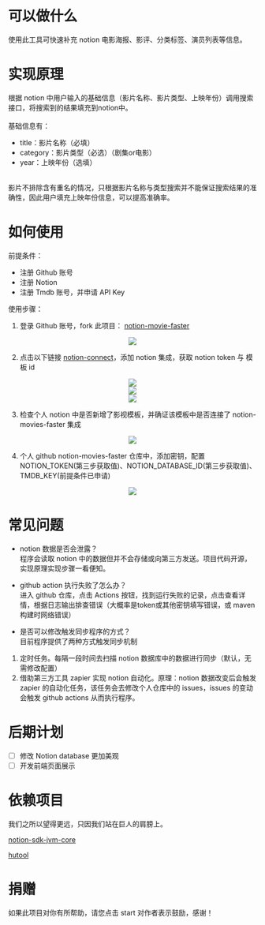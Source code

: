# 可以做什么

使用此工具可快速补充 notion 电影海报、影评、分类标签、演员列表等信息。

# 实现原理

根据 notion 中用户输入的基础信息（影片名称、影片类型、上映年份）调用搜索接口，将搜索到的结果填充到notion中。
<br/>
<br/>
基础信息有：<br/>

- title：影片名称（必填）<br/>
- category：影片类型（必选）（剧集or电影）<br/>
- year：上映年份（选填）<br/>

<br/>
影片不排除含有重名的情况，只根据影片名称与类型搜索并不能保证搜索结果的准确性，因此用户填充上映年份信息，可以提高准确率。

# 如何使用

前提条件：

- 注册 Github 账号
- 注册 Notion
- 注册 Tmdb 账号，并申请 API Key

使用步骤：

1. 登录 Github 账号，fork 此项目： [notion-movie-faster](https://github.com/youzhajun/notion-movie-faster)

<div align="center">
    <img src=./asset/github-fork-tip-01.png/>
</div>

2. 点击以下链接 [notion-connect](https://api.notion.com/v1/oauth/authorize?client_id=01db2a25-2fc0-4b06-a396-88798313d0b3&response_type=code&owner=user&redirect_uri=https%3A%2F%2Fnotion-token.youzhajun.top)，添加 notion 集成，获取 notion token 与 模板 id

<div align="center">
    <img src="asset/notion-connect-tip-01.png">
</div>

<div align="center">
    <img src="asset/notion-connect-tip-02.png">
</div>

<div align="center">
    <img src="asset/notion-connect-tip-03.png">
</div>

3. 检查个人 notion 中是否新增了影视模板，并确证该模板中是否连接了 notion-movies-faster 集成

<div align="center">
    <img src="asset/notion-connect-tip-04.png">
</div>

4. 个人 github notion-movies-faster 仓库中，添加密钥，配置 NOTION_TOKEN(第三步获取值)、NOTION_DATABASE_ID(第三步获取值)、TMDB_KEY(前提条件已申请)

<div align="center">
    <img src=./asset/github-secret-tip-01.png/>
</div>




# 常见问题

- notion 数据是否会泄露？<br/>
程序会读取 notion 中的数据但并不会存储或向第三方发送。项目代码开源，实现原理实现步骤一看便知。

- github action 执行失败了怎么办？<br/>
进入 github 仓库，点击 Actions 按钮，找到运行失败的记录，点击查看详情，根据日志输出排查错误（大概率是token或其他密钥填写错误，或 maven 构建时网络错误）

- 是否可以修改触发同步程序的方式？<br/>
目前程序提供了两种方式触发同步机制
1. 定时任务。每隔一段时间去扫描 notion 数据库中的数据进行同步（默认，无需修改配置）
2. 借助第三方工具 zapier 实现 notion 自动化。原理：notion 数据改变后会触发 zapier 的自动化任务，该任务会去修改个人仓库中的 issues，issues 的变动会触发 github actions 从而执行程序。



# 后期计划

- [ ] 修改 Notion database 更加美观
- [ ] 开发前端页面展示

# 依赖项目

我们之所以望得更远，只因我们站在巨人的肩膀上。

[notion-sdk-jvm-core](https://github.com/seratch/notion-sdk-jvm)

[hutool](https://doc.hutool.cn/pages/index/)

# 捐赠
如果此项目对你有所帮助，请您点击 start 对作者表示鼓励，感谢！


